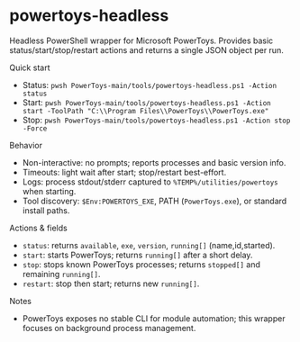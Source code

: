 powertoys-headless
==================

Headless PowerShell wrapper for Microsoft PowerToys. Provides basic status/start/stop/restart actions and returns a single JSON object per run.

Quick start
- Status: `pwsh PowerToys-main/tools/powertoys-headless.ps1 -Action status`
- Start: `pwsh PowerToys-main/tools/powertoys-headless.ps1 -Action start -ToolPath "C:\\Program Files\\PowerToys\\PowerToys.exe"`
- Stop: `pwsh PowerToys-main/tools/powertoys-headless.ps1 -Action stop -Force`

Behavior
- Non-interactive: no prompts; reports processes and basic version info.
- Timeouts: light wait after start; stop/restart best-effort.
- Logs: process stdout/stderr captured to `%TEMP%/utilities/powertoys` when starting.
- Tool discovery: `$Env:POWERTOYS_EXE`, PATH (`PowerToys.exe`), or standard install paths.

Actions & fields
- `status`: returns `available`, `exe`, `version`, `running[]` (name,id,started).
- `start`: starts PowerToys; returns `running[]` after a short delay.
- `stop`: stops known PowerToys processes; returns `stopped[]` and remaining `running[]`.
- `restart`: stop then start; returns new `running[]`.

Notes
- PowerToys exposes no stable CLI for module automation; this wrapper focuses on background process management.

